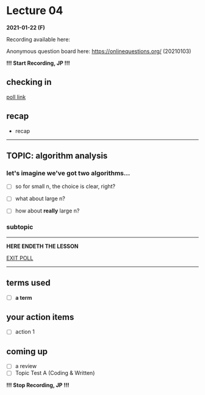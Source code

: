 # Lecture 04

**2021-01-22 (F)**

Recording available here: 

Anonymous question board here: https://onlinequestions.org/ (20210103)


**!!! Start Recording, JP !!!**


## checking in

[poll link](https://directpoll.com/r?XDbzPBd3ixYqg8h55a4Lpu3FxUQ3t8WBbAqGR5Y7f)


## recap

- recap

---

## TOPIC: algorithm analysis

### let's imagine we've got two algorithms...

- [ ] so for small n, the choice is clear, right?
- [ ] what about large n?
- [ ] how about **really** large n?



### subtopic


---

**HERE ENDETH THE LESSON**

[EXIT POLL](https://directpoll.com/r?XDbzPBd3ixYqg8byoKEbxe5wa7iQEnFkJVIk8Yzh7Z)

---

## terms used

- [ ] **a term**

## your action items

- [ ] action 1

## coming up

- [ ] a review
- [ ] Topic Test A (Coding & Written)

**!!! Stop Recording, JP !!!**